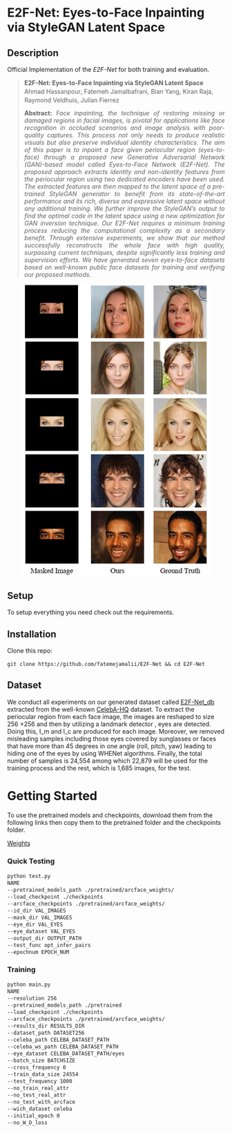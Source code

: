 # E2F-Net: Eyes-to-Face Inpainting via StyleGAN Latent Space



## Description   
Official Implementation of the *E2F-Net* for both training and evaluation.

> **E2F-Net: Eyes-to-Face Inpainting via StyleGAN Latent Space**<br>
> Ahmad Hassanpour<sup></sup>, Fatemeh Jamalbafrani<sup></sup>, Bian Yang<sup></sup>, Kiran Raja<sup></sup>, Raymond Veldhuis<sup></sup>, Julian Fierrez<sup></sup><br>
> <p align="justify"><b>Abstract:</b> <i>Face inpainting, the technique of restoring missing or damaged regions in facial images, is pivotal for applications like face recognition in occluded scenarios and image analysis with poor-quality captures. This process not only needs to produce realistic visuals but also preserve individual identity characteristics. The aim of this paper is to inpaint a face given periocular region (eyes-to-face) through a proposed new Generative Adversarial Network (GAN)-based model called Eyes-to-Face Network (E2F-Net). The proposed approach extracts identity and non-identity features from the periocular region using two dedicated encoders have been used. The extracted features are then mapped to the latent space of a pre-trained StyleGAN generator to benefit from its state-of-the-art performance and its rich, diverse and expressive latent space without any additional training. We further improve the StyleGAN’s output to find the optimal code in the latent space using a new optimization for GAN inversion technique. Our E2F-Net requires a minimum training process reducing the computational complexity as a secondary benefit. Through extensive experiments, we show that our method successfully reconstructs the whole face with high quality, surpassing current techniques, despite significantly less training and supervision efforts. We have generated seven eyes-to-face datasets based on well-known public face datasets for training and verifying our proposed methods.</i></p>

<p align="center">
<img src="E2F-NET_fig.jpg"/>
</p>

## Setup

To setup everything you need check out the requirements.


## Installation

Clone this repo:
```
git clone https://github.com/fatemejamalii/E2F-Net && cd E2F-Net
```

## Dataset
We conduct all experiments on our generated dataset called [E2F-Net_db](https://drive.google.com/drive/folders/1CPsk5wyO8VW5JoabWOIN39Bt9RStcgqB?usp=drive_link) extracted from the well-known [CelebA-HQ](https://github.com/tkarras/progressive_growing_of_gans) dataset. To extract the periocular region from each face image, the images are reshaped to size  256 ×256 and then by utilizing a landmark detector , eyes are detected. Doing this, I_m and I_c are produced for each image. Moreover, we removed misleading samples including those eyes covered by sunglasses or faces that have more than 45 degrees in one angle (roll, pitch, yaw) leading to hiding one of the eyes by using WHENet algorithms. Finally, the total number of 
samples is 24,554 among which 22,879 will be used for the training process and the rest, which is 1,685 images, for the test.

# Getting Started
To use the pretrained models and checkpoints, download them from the following links then copy them to the pretrained folder and the checkpoints folder.

[Weights](https://drive.google.com/drive/folders/18hGuGPvW3cHdqDt8yVCJsNjOeDDpO2pG?usp=drive_link)

### Quick Testing
```
python test.py
NAME
--pretrained_models_path ./pretrained/arcface_weights/
--load_checkpoint ./checkpoints
--arcface_checkpoints ./pretrained/arcface_weights/
--id_dir VAL_IMAGES
--mask_dir VAL_IMAGES
--eye_dir VAL_EYES
--eye_dataset VAL_EYES
--output_dir OUTPUT_PATH
--test_func opt_infer_pairs
--epochnum EPOCH_NUM
```

### Training
```
python main.py 
NAME
--resolution 256
--pretrained_models_path ./pretrained
--load_checkpoint ./checkpoints
--arcface_checkpoints ./pretrained/arcface_weights/
--results_dir RESULTS_DIR
--dataset_path DATASET256
--celeba_path CELEBA_DATASET_PATH 
--celeba_ws_path CELEBA_DATASET_PATH
--eye_dataset CELEBA_DATASET_PATH/eyes
--batch_size BATCHSIZE
--cross_frequency 0
--train_data_size 24554
--test_frequency 1000 
--no_train_real_attr 
--no_test_real_attr
--no_test_with_arcface
--wich_dataset celeba
--initial_epoch 0 
--no_W_D_loss
```
